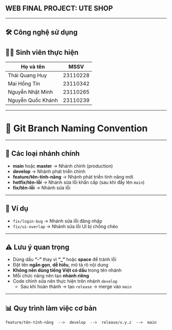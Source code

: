 ## WEB FINAL PROJECT: UTE SHOP
---
## 🛠️ Công nghệ sử dụng
## 👨‍🎓 Sinh viên thực hiện

| Họ và tên         | MSSV      |
|------------------|------------|
| Thái Quang Huy   | 23110228   |
| Mai Hồng Tín     | 23110342   |
| Nguyễn Nhật Minh | 23110265   |
| Nguyễn Quốc Khánh| 23110239   |
---
# 🌿 Git Branch Naming Convention

---

## 🌱 Các loại nhánh chính

- **main** hoặc **master** → Nhánh chính (production)
- **develop** → Nhánh phát triển chính
- **feature/tên-tính-năng** → Nhánh phát triển tính năng mới
- **hotfix/tên-lỗi** → Nhánh sửa lỗi khẩn cấp (sau khi đẩy lên `main`)
- **fix/tên-lỗi** → Nhánh sửa lỗi

---

## 📌 Ví dụ

- `fix/login-bug` → Nhánh sửa lỗi đăng nhập  
- `fix/ui-overlap` → Nhánh sửa lỗi UI bị chồng chéo

---

## ⚠️ Lưu ý quan trọng

- Dùng dấu **“-”** thay vì **“_”** hoặc **space** để tránh lỗi  
- Đặt tên **ngắn gọn**, **dễ hiểu**, mô tả rõ nội dung  
- **Không nên dùng tiếng Việt có dấu** trong tên nhánh  
- Mỗi chức năng nên tạo **nhánh riêng**  
- Code chỉnh sửa nên thực hiện trên nhánh `develop`  
  - Sau khi hoàn thành → tạo `release` → merge vào `main`

---

## 📊 Quy trình làm việc cơ bản

```plaintext
feature/tên-tính-năng  -->  develop  -->  release/x.y.z  -->  main

